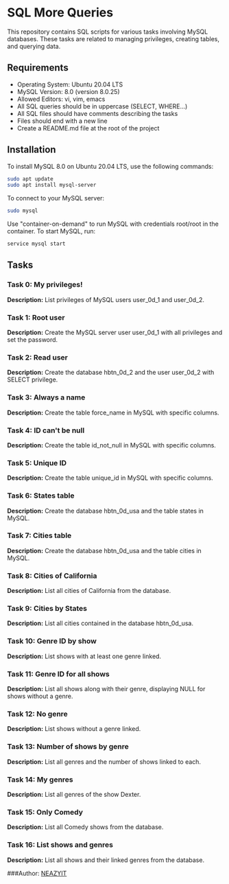 # SQL More Queries

This repository contains SQL scripts for various tasks involving MySQL databases. These tasks are related to managing privileges, creating tables, and querying data.

## Requirements

- Operating System: Ubuntu 20.04 LTS
- MySQL Version: 8.0 (version 8.0.25)
- Allowed Editors: vi, vim, emacs
- All SQL queries should be in uppercase (SELECT, WHERE...)
- All SQL files should have comments describing the tasks
- Files should end with a new line
- Create a README.md file at the root of the project

## Installation

To install MySQL 8.0 on Ubuntu 20.04 LTS, use the following commands:

```bash
sudo apt update
sudo apt install mysql-server
```
To connect to your MySQL server:
```bash
sudo mysql
```
Use "container-on-demand" to run MySQL with credentials root/root in the container. To start MySQL, run:
```bash
service mysql start
```
## Tasks

### Task 0: My privileges!

**Description:** List privileges of MySQL users user_0d_1 and user_0d_2.

### Task 1: Root user

**Description:** Create the MySQL server user user_0d_1 with all privileges and set the password.

### Task 2: Read user

**Description:** Create the database hbtn_0d_2 and the user user_0d_2 with SELECT privilege.

### Task 3: Always a name

**Description:** Create the table force_name in MySQL with specific columns.

### Task 4: ID can't be null

**Description:** Create the table id_not_null in MySQL with specific columns.

### Task 5: Unique ID

**Description:** Create the table unique_id in MySQL with specific columns.

### Task 6: States table

**Description:** Create the database hbtn_0d_usa and the table states in MySQL.

### Task 7: Cities table

**Description:** Create the database hbtn_0d_usa and the table cities in MySQL.

### Task 8: Cities of California

**Description:** List all cities of California from the database.

### Task 9: Cities by States

**Description:** List all cities contained in the database hbtn_0d_usa.

### Task 10: Genre ID by show

**Description:** List shows with at least one genre linked.

### Task 11: Genre ID for all shows

**Description:** List all shows along with their genre, displaying NULL for shows without a genre.

### Task 12: No genre

**Description:** List shows without a genre linked.

### Task 13: Number of shows by genre

**Description:** List all genres and the number of shows linked to each.

### Task 14: My genres

**Description:** List all genres of the show Dexter.

### Task 15: Only Comedy

**Description:** List all Comedy shows from the database.

### Task 16: List shows and genres

**Description:** List all shows and their linked genres from the database.

###Author:
[NEAZYIT](https://github.com/NEAZYIT)

